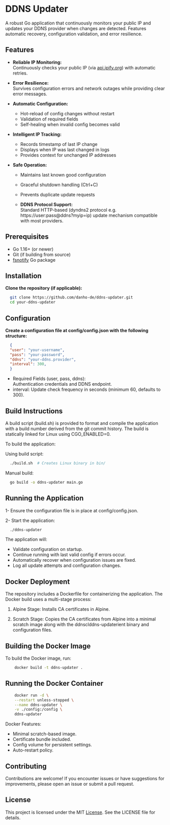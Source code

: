 # DDNS Updater

A robust Go application that continuously monitors your public IP and updates your DDNS provider when changes are detected. Features automatic recovery, configuration validation, and error resilience.

## Features

- **Reliable IP Monitoring:**  
  Continuously checks your public IP (via [api.ipify.org](https://api.ipify.org)) with automatic retries.

- **Error Resilience:**  
  Survives configuration errors and network outages while providing clear error messages.

- **Automatic Configuration:**  
  - Hot-reload of config changes without restart
  - Validation of required fields
  - Self-healing when invalid config becomes valid

- **Intelligent IP Tracking:**  
  - Records timestamp of last IP change
  - Displays when IP was last changed in logs
  - Provides context for unchanged IP addresses

- **Safe Operation:**  
  - Maintains last known good configuration
  - Graceful shutdown handling (Ctrl+C)
  - Prevents duplicate update requests

  - **DDNS Protocol Support:**  
    Standard HTTP-based (dyndns2 protocol e.g. https://user:pass@ddns?myip=ip) update mechanism compatible with most providers.

## Prerequisites

- Go 1.16+ (or newer)
- Git (if building from source)
- [fsnotify](https://github.com/fsnotify/fsnotify) Go package

## Installation

**Clone the repository (if applicable):**

```bash
  git clone https://github.com/danho-de/ddns-updater.git
  cd your-ddns-updater
```

## Configuration

**Create a configuration file at config/config.json with the following structure:**

  ```json
    {
    "user": "your-username",
    "pass": "your-password",
    "ddns": "your-ddns.provider",
    "interval": 300,
    }
  ```

- Required Fields (user, pass, ddns):  
  Authentication credentials and DDNS endpoint.
- interval: Update check frequency in seconds (minimum 60, defaults to 300).

## Build Instructions

A build script (build.sh) is provided to format and compile the application with a build number derived from the git commit history. The build is statically linked for Linux using CGO_ENABLED=0.

To build the application:

  Using build script:
  ```bash
    ./build.sh  # Creates Linux binary in bin/
  ```


  Manual build:
  ```bash
    go build -o ddns-updater main.go
  ```

## Running the Application

1- Ensure the configuration file is in place at config/config.json.

2- Start the application:

  ```bash
    ./ddns-updater
  ```

  The application will:
  - Validate configuration on startup.
  - Continue running with last valid config if errors occur.
  - Automatically recover when configuration issues are fixed.
  - Log all update attempts and configuration changes.

## Docker Deployment

The repository includes a Dockerfile for containerizing the application. The Docker build uses a multi-stage process:

1. Alpine Stage:
   Installs CA certificates in Alpine.

2. Scratch Stage:
   Copies the CA certificates from Alpine into a minimal scratch image along with the ddnsclddns-updaterient binary and configuration files.

## Building the Docker Image

To build the Docker image, run:

```bash
    docker build -t ddns-updater .
```

## Running the Docker Container

```bash
    docker run -d \
    --restart unless-stopped \
    --name ddns-updater \
    -v ./config:/config \
    ddns-updater
```

  Docker Features:
  - Minimal scratch-based image.
  - Certificate bundle included.
  - Config volume for persistent settings.
  - Auto-restart policy.

## Contributing

Contributions are welcome! If you encounter issues or have suggestions for improvements, please open an issue or submit a pull request.

## License

This project is licensed under the MIT [License](https://github.com/danho-de/ddns-updater/blob/main/LICENSE). See the LICENSE file for details.
